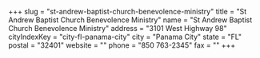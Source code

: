 +++
slug = "st-andrew-baptist-church-benevolence-ministry"
title = "St Andrew Baptist Church Benevolence Ministry"
name = "St Andrew Baptist Church Benevolence Ministry"
address = "3101 West Highway 98"
cityIndexKey = "city-fl-panama-city"
city = "Panama City"
state = "FL"
postal = "32401"
website = ""
phone = "850 763-2345"
fax = ""
+++
